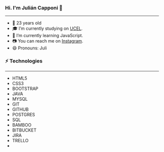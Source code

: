 ### Hi. I'm Julián Capponi 👋

---
- 🌱 23 years old
- :mortar_board: I’m currently studying on [UCEL](https://www.ucel.edu.ar/).
- :muscle: I’m currently learning JavaScript.
- :camera: You can reach me on [Instagram](https://www.instagram.com/julicapponi/).
- 😄 Pronouns: Juli

### ⚡ Technologies
---
- HTML5
- CSS3
- BOOTSTRAP
- JAVA
- MYSQL
- GIT
- GITHUB
- POSTGRES
- SQL
- BAMBOO
- BITBUCKET
- JIRA
- TRELLO
- 




